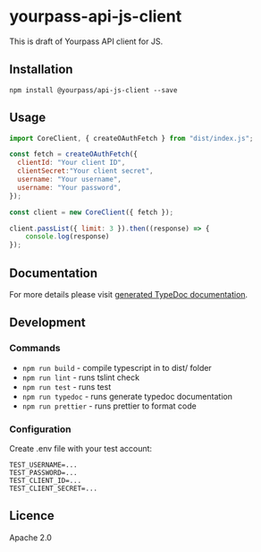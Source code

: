 # yourpass-api-js-client

This is draft of Yourpass API client for JS.

## Installation

```shell
npm install @yourpass/api-js-client --save
```


## Usage

```javascript
import CoreClient, { createOAuthFetch } from "dist/index.js";

const fetch = createOAuthFetch({
  clientId: "Your client ID",
  clientSecret:"Your client secret",
  username: "Your username",
  username: "Your password",
});

const client = new CoreClient({ fetch });

client.passList({ limit: 3 }).then((response) => {
    console.log(response)
});
```

## Documentation

For more details please visit [generated TypeDoc documentation](https://yourpass.github.io/yourpass-api-js-client/index.html).

## Development

### Commands

- `npm run build` - compile typescript in to dist/ folder
- `npm run lint` - runs tslint check
- `npm run test` - runs test
- `npm run typedoc` - runs generate typedoc documentation
- `npm run prettier` - runs prettier to format code

### Configuration

Create .env file with your test account:

```
TEST_USERNAME=...
TEST_PASSWORD=...
TEST_CLIENT_ID=...
TEST_CLIENT_SECRET=...
```

## Licence

Apache 2.0

